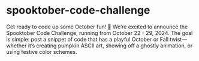 # spooktober-code-challenge
Get ready to code up some October fun! 🎃 We’re excited to announce the Spooktober Code Challenge, running from October 22 - 29, 2024. The goal is simple: post a snippet of code that has a playful October or Fall twist—whether it’s creating pumpkin ASCII art, showing off a ghostly animation, or using festive color schemes. 
